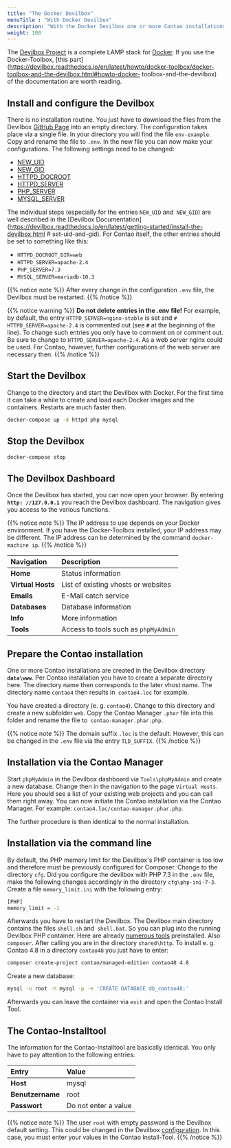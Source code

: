 ```yaml
---
title: "The Docker Devilbox"
menuTitle : "With Docker Devilbox"
description: "With the Docker Devilbox one or more Contao installations can be installed and maintained locally."
weight: 100
---
```


The [Devilbox Project](http://devilbox.org/) is a complete LAMP stack for [Docker](https://www.docker.com/).
If you use the Docker-Toolbox, [this part](https://devilbox.readthedocs.io/en/latest/howto/docker-toolbox/docker-toolbox-and-the-devilbox.html#howto-docker- toolbox-and-the-devilbox) of the documentation are worth reading.


## Install and configure the Devilbox

There is no installation routine. You just have to download the files from the Devilbox [GitHub Page](https://github.com/cytopia/devilbox) into an empty directory. The configuration takes place via a single file. In your directory you will find the file `env-example`. Copy and rename
the file to `.env`. In the new file you can now make your configurations. The following settings need to be changed:

* [NEW_UID](https://devilbox.readthedocs.io/en/latest/configuration-files/env-file.html#new-uid)
* [NEW_GID](https://devilbox.readthedocs.io/en/latest/configuration-files/env-file.html#new-gid)
* [HTTPD_DOCROOT](https://devilbox.readthedocs.io/en/latest/configuration-files/env-file.html#httpd-docroot-dir)
* [HTTPD_SERVER](https://devilbox.readthedocs.io/en/latest/configuration-files/env-file.html#httpd-server)
* [PHP_SERVER](https://devilbox.readthedocs.io/en/latest/configuration-files/env-file.html#php-server)
* [MYSQL_SERVER](https://devilbox.readthedocs.io/en/latest/configuration-files/env-file.html#mysql-server)

The individual steps (especially for the entries `NEW_UID` and` NEW_GID`) are well described in the [Devilbox Documentation](https://devilbox.readthedocs.io/en/latest/getting-started/install-the-devilbox.html # set-uid-and-gid). For Contao itself, the other entries should be set to something like this:

- `HTTPD_DOCROOT_DIR=web`
- `HTTPD_SERVER=apache-2.4`
- `PHP_SERVER=7.3`
- `MYSQL_SERVER=mariadb-10.3`

{{% notice note %}}
After every change in the configuration `.env` file, the Devilbox must be restarted.
{{% /notice %}}

{{% notice warning %}}
**Do not delete entries in the .env file!** For example, by default, the entry `HTTPD_SERVER=nginx-stable`
is set and `# HTTPD_SERVER=apache-2.4` is commented out (see **` # `** at the beginning of the line). To change such
entries you only have to comment on or comment out. Be sure to change to `HTTPD_SERVER=apache-2.4`. As a web server nginx
could be used. For Contao, however, further configurations of the web server are necessary then.
{{% /notice %}}


## Start the Devilbox

Change to the directory and start the Devilbox with Docker. For the first time it can take a while to create and load 
each Docker images and the containers. Restarts are much faster then.

```bash
docker-compose up -d httpd php mysql
```


## Stop the Devilbox

```bash
docker-compose stop
```


## The Devilbox Dashboard

Once the Devilbox has started, you can now open your browser. By entering **`http: //127.0.0.1`** you reach
the Devilbox dashboard. The navigation gives you access to the various functions.

{{% notice note %}}
The IP address to use depends on your Docker environment. If you have the Docker-Toolbox installed, your IP address 
may be different. The IP address can be determined by the command `docker-machine ip`.
{{% /notice %}}

| Navigation          | Description                                |
|:--------------------|:-------------------------------------------|
| **Home**            | Status information                         |
| **Virtual Hosts**   | List of existing vhosts or websites        |
| **Emails**          | E-Mail catch service                       |
| **Databases**       | Database information                       |
| **Info**            | More information                           |
| **Tools**           | Access to tools such as `phpMyAdmin`       |


## Prepare the Contao installation

One or more Contao installations are created in the Devilbox directory **`data\www`**. Per Contao installation
you have to create a separate directory here. The directory name then corresponds to the later vhost name. The directory 
name `contao4` then results in` contao4.loc` for example.

You have created a directory (e. g. `contao4`). Change to this directory and create a new subfolder `web`. Copy the 
Contao Manager `.phar` file into this folder and rename the file to` contao-manager.phar.php`.

{{% notice note %}}
The domain suffix `.loc` is the default. However, this can be changed in the `.env` file via the entry `TLD_SUFFIX`.
{{% /notice %}}


## Installation via the Contao Manager

Start `phpMyAdmin` in the Devilbox dashboard via `Tools\phpMyAdmin` and create a new database. Change then
in the navigation to the page `Virtual Hosts`. Here you should see a list of your existing web projects
and you can call them right away. You can now initiate the Contao installation via the Contao Manager. For example: `contao4.loc/contao-manager.phar.php`.

The further procedure is then identical to the normal installation.


## Installation via the command line

By default, the PHP memory limit for the Devilbox's PHP container is too low and therefore must be previously configured for Composer.
Change to the directory `cfg`. Did you configure the devilbox with PHP 7.3 in the `.env` file, make the following changes 
accordingly in the directory `cfg\php-ini-7-3`. Create a file `memory_limit.ini` with the following entry:

```bash
[PHP]
memory_limit = -1
```

Afterwards you have to restart the Devilbox. The Devilbox main directory contains the files `shell.sh` and` shell.bat`.
So you can plug into the running Devilbox PHP container. Here are already [numerous tools](https://devilbox.readthedocs.io/en/latest/readings/available-tools.html) preinstalled. Also `composer`. After calling you are in the directory `shared\http`. To install e. g. Contao 4.8 in a directory `contao48` you just have to enter:

```bash
composer create-project contao/managed-edition contao48 4.8
```

Create a new database:

```bash
mysql -u root -h mysql -p -e 'CREATE DATABASE db_contao48;'
```

Afterwards you can leave the container via `exit` and open the Contao Install Tool.


## The Contao-Installtool

The information for the Contao-Installtool are basically identical. You only have to pay attention to the following entries:

| Entry               | Value                 |
|:--------------------|:----------------------|
| **Host**            | mysql                 |
| **Benutzername**    | root                  |
| **Passwort**        | Do not enter a value  |

{{% notice note %}}
The user `root` with empty password is the Devilbox default setting. This could be changed in the Devilbox [configuration](https://devilbox.readthedocs.io/en/latest/support/faq.html#can-i-change-the-mysql-root-password). In this case, you must enter your values in the Contao Install-Tool.
{{% /notice %}}
